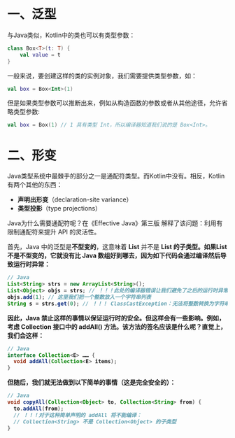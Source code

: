 

# 一、泛型

与Java类似，Kotlin中的类也可以有类型参数：

```kotlin
class Box<T>(t: T) {
    val value = t
}
```



一般来说，要创建这样的类的实例对象，我们需要提供类型参数，如：

```kotlin
val box = Box<Int>(1)
```



但是如果类型参数可以推断出来，例如从构造函数的参数或者从其他途径，允许省略类型参数:

```kotlin
val box = Box(1) // 1 具有类型 Int，所以编译器知道我们说的是 Box<Int>。
```





# 二、形变

Java类型系统中最棘手的部分之一是通配符类型。而Kotlin中没有。相反，Kotlin有两个其他的东西：

* **声明出形变**（declaration-site variance）
* **类型投影**（type projections）



Java为什么需要通配符呢？在《Effective Java》第三版 解释了该问题：利用有限制通配符来提升 API 的灵活性。



首先，Java 中的泛型是**不型变的**，这意味着 **List<String>** 并不是 **List<Object>** 的子类型。如果List不是**不型变的**，它就没有比 Java 数组好到哪去，因为如下代码会通过编译然后导致运行时异常：

```java
// Java 
List<String> strs = new ArrayList<String>(); 
List<Object> objs = strs; // ！！！此处的编译器错误让我们避免了之后的运⾏时异常 
objs.add(1); // 这⾥我们把⼀个整数放⼊⼀个字符串列表 
String s = strs.get(0); // ！！！ ClassCastException：⽆法将整数转换为字符串
```



因此，Java 禁止这样的事情以保证运行时的安全。但这样会有一些影响。例如，考虑 Collection 接口中的 addAll() 方法。该方法的签名应该是什么呢？直觉上，我们会这样：

```java
// Java 
interface Collection<E> …… {
  void addAll(Collection<E> items); 
}
```



但随后，我们就无法做到以下简单的事情（这是完全安全的）：

```java
// Java 
void copyAll(Collection<Object> to, Collection<String> from) { 
  to.addAll(from); 
  // ！！！对于这种简单声明的 addAll 将不能编译： 
  // Collection<String> 不是 Collection<Object> 的⼦类型 
}
```





























































